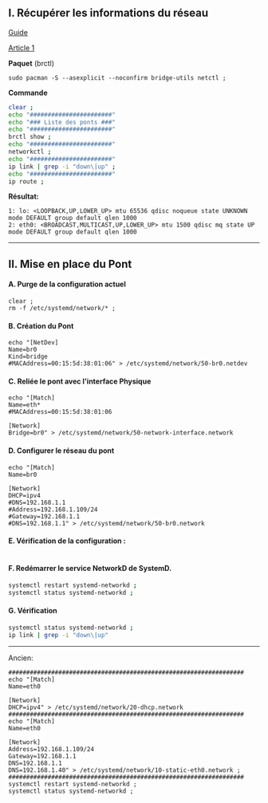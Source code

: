 ## I. Récupérer les informations du réseau

[Guide](https://www.xmodulo.com/switch-from-networkmanager-to-systemd-networkd.html)

[Article 1](https://unix.stackexchange.com/questions/411936/configuring-a-bridge-interface-with-systemd-networkd)


**Paquet** (brctl)
```
sudo pacman -S --asexplicit --noconfirm bridge-utils netctl ;
```

**Commande**
```bash
clear ;
echo "#######################"
echo "### Liste des ponts ###"
echo "#######################"
brctl show ;
echo "#######################"
networkctl ;
echo "#######################"
ip link | grep -i "down\|up" ;
echo "#######################"
ip route ;

```
**Résultat:**
```
1: lo: <LOOPBACK,UP,LOWER_UP> mtu 65536 qdisc noqueue state UNKNOWN mode DEFAULT group default qlen 1000
2: eth0: <BROADCAST,MULTICAST,UP,LOWER_UP> mtu 1500 qdisc mq state UP mode DEFAULT group default qlen 1000
```


-------------------------------------------------------------------------------------------------------------------------------------------------
## II. Mise en place du Pont

#### A. Purge de la configuration actuel
```
clear ;
rm -f /etc/systemd/network/* ;
```

#### B. Création du Pont
```
echo "[NetDev]
Name=br0
Kind=bridge
#MACAddress=00:15:5d:38:01:06" > /etc/systemd/network/50-br0.netdev
```

#### C. Reliée le pont avec l'interface Physique
```
echo "[Match]
Name=eth*
#MACAddress=00:15:5d:38:01:06

[Network]
Bridge=br0" > /etc/systemd/network/50-network-interface.network
```

#### D. Configurer le réseau du pont
```
echo "[Match]
Name=br0

[Network]
DHCP=ipv4
#DNS=192.168.1.1
#Address=192.168.1.109/24
#Gateway=192.168.1.1
#DNS=192.168.1.1" > /etc/systemd/network/50-br0.network
```

#### E. Vérification de la configuration :
```
```

#### F. Redémarrer le service NetworkD de SystemD.
```bash
systemctl restart systemd-networkd ;
systemctl status systemd-networkd ;
```

#### G. Vérification
```bash
systemctl status systemd-networkd ;
ip link | grep -i "down\|up"
```
-------------------------------------------------------------------------------------------------------------------------------------------------








Ancien:
```
##################################################################
echo "[Match]
Name=eth0

[Network]
DHCP=ipv4" > /etc/systemd/network/20-dhcp.network
##################################################################
echo "[Match]
Name=eth0

[Network]
Address=192.168.1.109/24
Gateway=192.168.1.1
DNS=192.168.1.1
DNS=192.168.1.40" > /etc/systemd/network/10-static-eth0.network ;
##################################################################
systemctl restart systemd-networkd ;
systemctl status systemd-networkd ;
```

